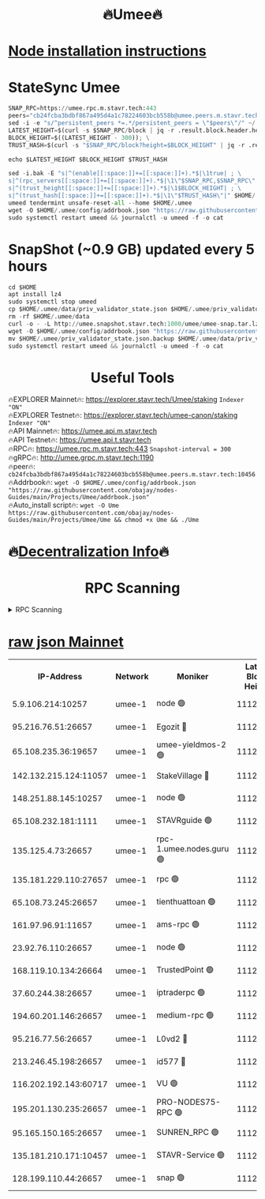 <h1 align="center"> 🔥Umee🔥</h1>


[Node installation instructions](https://github.com/obajay/nodes-Guides/tree/main/Projects/Umee)
=
# StateSync Umee
```python
SNAP_RPC=https://umee.rpc.m.stavr.tech:443
peers="cb24fcba3bdbf867a495d4a1c78224603bcb558b@umee.peers.m.stavr.tech:10456"
sed -i -e "s/^persistent_peers *=.*/persistent_peers = \"$peers\"/" ~/.umee/config/config.toml
LATEST_HEIGHT=$(curl -s $SNAP_RPC/block | jq -r .result.block.header.height); \
BLOCK_HEIGHT=$((LATEST_HEIGHT - 300)); \
TRUST_HASH=$(curl -s "$SNAP_RPC/block?height=$BLOCK_HEIGHT" | jq -r .result.block_id.hash)

echo $LATEST_HEIGHT $BLOCK_HEIGHT $TRUST_HASH

sed -i.bak -E "s|^(enable[[:space:]]+=[[:space:]]+).*$|\1true| ; \
s|^(rpc_servers[[:space:]]+=[[:space:]]+).*$|\1\"$SNAP_RPC,$SNAP_RPC\"| ; \
s|^(trust_height[[:space:]]+=[[:space:]]+).*$|\1$BLOCK_HEIGHT| ; \
s|^(trust_hash[[:space:]]+=[[:space:]]+).*$|\1\"$TRUST_HASH\"|" $HOME/.umee/config/config.toml
umeed tendermint unsafe-reset-all --home $HOME/.umee
wget -O $HOME/.umee/config/addrbook.json "https://raw.githubusercontent.com/obajay/nodes-Guides/main/Projects/Umee/addrbook.json"
sudo systemctl restart umeed && journalctl -u umeed -f -o cat
```
# SnapShot (~0.9 GB) updated every 5 hours
```python
cd $HOME
apt install lz4
sudo systemctl stop umeed
cp $HOME/.umee/data/priv_validator_state.json $HOME/.umee/priv_validator_state.json.backup
rm -rf $HOME/.umee/data
curl -o - -L http://umee.snapshot.stavr.tech:1000/umee/umee-snap.tar.lz4 | lz4 -c -d - | tar -x -C $HOME/.umee --strip-components 2
wget -O $HOME/.umee/config/addrbook.json "https://raw.githubusercontent.com/obajay/nodes-Guides/main/Projects/Umee/addrbook.json"
mv $HOME/.umee/priv_validator_state.json.backup $HOME/.umee/data/priv_validator_state.json
sudo systemctl restart umeed && journalctl -u umeed -f -o cat
```
 <h1 align="center"> Useful Tools</h1>

🔥EXPLORER Mainnet🔥:      https://explorer.stavr.tech/Umee/staking             `Indexer "ON"` \
🔥EXPLORER Testnet🔥:        https://explorer.stavr.tech/umee-canon/staking      `Indexer "ON"` \
🔥API Mainnet🔥:                   https://umee.api.m.stavr.tech \
🔥API Testnet🔥:                     https://umee.api.t.stavr.tech \
🔥RPC🔥:                           https://umee.rpc.m.stavr.tech:443                     `Snapshot-interval = 300` \
🔥gRPC🔥:                              http://umee.grpc.m.stavr.tech:1190 \
🔥peer🔥:                     `cb24fcba3bdbf867a495d4a1c78224603bcb558b@umee.peers.m.stavr.tech:10456` \
🔥Addrbook🔥:    ```wget -O $HOME/.umee/config/addrbook.json "https://raw.githubusercontent.com/obajay/nodes-Guides/main/Projects/Umee/addrbook.json"``` \
🔥Auto_install script🔥: ```wget -O Ume https://raw.githubusercontent.com/obajay/nodes-Guides/main/Projects/Umee/Ume && chmod +x Ume && ./Ume```

🔥[Decentralization Info](https://github.com/obajay/StateSync-snapshots/tree/main/Projects/Umee/Decentralization)🔥
=

<h1 align="center"> RPC Scanning</h1>

<details>
<summary>RPC Scanning</summary>

<h2 align="center"> We scan nodes in real time every 4 hours. And we provide the final result of RPC endpoints.
We cannot influence the operation of these nodes in any way. </h2>


```python
If Voting Power is higher than 0 --> then the Node is a validator of the network and may be subject to attack and be a potential threat to the chain.
```
```python
We marked such validators with a red symbol
```

</details>

[raw json Mainnet](https://rpc-check.umeem.stavr.tech/umeem/rpc-umeem-result.json)
=



<table><tr><th>IP-Address</th><th>Network</th><th>Moniker</th><th>Latest Block Height</th><th>Earliest Block Height</th><th>Catching Up</th><th>Tx Index</th><th>Voting Power</th><th>Scan Time</th></tr><tr><td>5.9.106.214:10257</td><td>umee-1</td><td>node 🟢</td><td>11124370</td><td>7942001</td><td>False</td><td>on</td><td>0</td><td>2024-03-22T00:02:46.858044084UTC</td></tr><tr><td>95.216.76.51:26657</td><td>umee-1</td><td>Egozit 🔴</td><td>11124378</td><td>8262001</td><td>False</td><td>off</td><td>38788286</td><td>2024-03-22T00:03:39.534290360UTC</td></tr><tr><td>65.108.235.36:19657</td><td>umee-1</td><td>umee-yieldmos-2 🟢</td><td>11124335</td><td>9575548</td><td>False</td><td>on</td><td>0</td><td>2024-03-21T23:59:22.221212268UTC</td></tr><tr><td>142.132.215.124:11057</td><td>umee-1</td><td>StakeVillage 🔴</td><td>11124398</td><td>10027726</td><td>False</td><td>on</td><td>1758412</td><td>2024-03-22T00:05:35.180113979UTC</td></tr><tr><td>148.251.88.145:10257</td><td>umee-1</td><td>node 🟢</td><td>11124348</td><td>10179652</td><td>False</td><td>on</td><td>0</td><td>2024-03-22T00:00:38.715538870UTC</td></tr><tr><td>65.108.232.181:1111</td><td>umee-1</td><td>STAVRguide 🟢</td><td>11124333</td><td>10560001</td><td>False</td><td>on</td><td>0</td><td>2024-03-21T23:59:07.537629146UTC</td></tr><tr><td>135.125.4.73:26657</td><td>umee-1</td><td>rpc-1.umee.nodes.guru 🟢</td><td>11124379</td><td>10691018</td><td>False</td><td>on</td><td>0</td><td>2024-03-22T00:03:41.844738383UTC</td></tr><tr><td>135.181.229.110:27657</td><td>umee-1</td><td>rpc 🟢</td><td>11124344</td><td>10754071</td><td>False</td><td>on</td><td>0</td><td>2024-03-22T00:00:11.849580091UTC</td></tr><tr><td>65.108.73.245:26657</td><td>umee-1</td><td>tienthuattoan 🟢</td><td>11124358</td><td>10787155</td><td>False</td><td>on</td><td>0</td><td>2024-03-22T00:01:37.672179770UTC</td></tr><tr><td>161.97.96.91:11657</td><td>umee-1</td><td>ams-rpc 🟢</td><td>11124390</td><td>10929930</td><td>False</td><td>on</td><td>0</td><td>2024-03-22T00:04:46.345451287UTC</td></tr><tr><td>23.92.76.110:26657</td><td>umee-1</td><td>node 🟢</td><td>11124400</td><td>10938001</td><td>False</td><td>on</td><td>0</td><td>2024-03-22T00:05:46.438791837UTC</td></tr><tr><td>168.119.10.134:26664</td><td>umee-1</td><td>TrustedPoint 🟢</td><td>11124359</td><td>10998445</td><td>False</td><td>on</td><td>0</td><td>2024-03-22T00:01:44.151652181UTC</td></tr><tr><td>37.60.244.38:26657</td><td>umee-1</td><td>iptraderpc 🟢</td><td>11124343</td><td>11013104</td><td>False</td><td>on</td><td>0</td><td>2024-03-22T00:00:09.447135377UTC</td></tr><tr><td>194.60.201.146:26657</td><td>umee-1</td><td>medium-rpc 🟢</td><td>11124351</td><td>11013104</td><td>False</td><td>on</td><td>0</td><td>2024-03-22T00:00:53.710537833UTC</td></tr><tr><td>95.216.77.56:26657</td><td>umee-1</td><td>L0vd2 🔴</td><td>11124390</td><td>11024389</td><td>False</td><td>off</td><td>38530989</td><td>2024-03-22T00:04:46.075745169UTC</td></tr><tr><td>213.246.45.198:26657</td><td>umee-1</td><td>id577 🔴</td><td>11124349</td><td>11029001</td><td>False</td><td>on</td><td>35123631</td><td>2024-03-22T00:00:41.049645182UTC</td></tr><tr><td>116.202.192.143:60717</td><td>umee-1</td><td>VU 🟢</td><td>11124340</td><td>11042001</td><td>False</td><td>off</td><td>0</td><td>2024-03-21T23:59:47.789812981UTC</td></tr><tr><td>195.201.130.235:26657</td><td>umee-1</td><td>PRO-NODES75-RPC 🟢</td><td>11124368</td><td>11071831</td><td>False</td><td>on</td><td>0</td><td>2024-03-22T00:02:36.167212231UTC</td></tr><tr><td>95.165.150.165:26657</td><td>umee-1</td><td>SUNREN_RPC 🟢</td><td>11124390</td><td>11086378</td><td>False</td><td>on</td><td>0</td><td>2024-03-22T00:04:45.720693956UTC</td></tr><tr><td>135.181.210.171:10457</td><td>umee-1</td><td>STAVR-Service 🟢</td><td>11124382</td><td>11123342</td><td>False</td><td>on</td><td>0</td><td>2024-03-22T00:04:02.860150808UTC</td></tr><tr><td>128.199.110.44:26657</td><td>umee-1</td><td>snap 🟢</td><td>11124387</td><td>11124332</td><td>False</td><td>off</td><td>0</td><td>2024-03-22T00:04:30.769373827UTC</td></tr></table>
